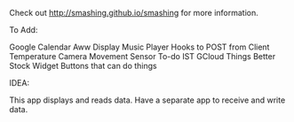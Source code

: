 Check out http://smashing.github.io/smashing for more information.


To Add:

Google Calendar
Aww Display
Music Player
Hooks to POST from Client
    Temperature
    Camera
    Movement Sensor
To-do IST
GCloud Things
Better Stock Widget
Buttons that can do things

IDEA:

This app displays and reads data.
Have a separate app to receive and write data. 